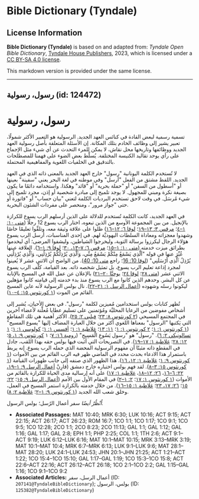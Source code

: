 # Bible Dictionary (Tyndale)

## License Information

**Bible Dictionary (Tyndale)** is based on and adapted from: _Tyndale Open Bible Dictionary_, [Tyndale House Publishers](https://tyndaleopenresources.com/), 2023, which is licensed under a [CC BY-SA 4.0 license](https://creativecommons.org/licenses/by-sa/4.0/legalcode.en).

This markdown version is provided under the same license.



--------------------------------

## رسول، رسولية (id: 124472)

رسول، رسولية
============

تسمية رسمية لبعض القادة في كنائس العهد الجديد. الرسولية هو التعبير الأكثر شمولًا، تعبير يشير إلى وظائف الخادم بتلك المكانة. إن الأسئلة المتعلقة بأصل رسولية العهد الجديد ووظائفها وتاريخها محل نقاش، لا يمكن للمرء التحدث عن أي شيء مثل الإجماع على رأي يوحد تقاليد الكنيسة المختلفة. يُسلَّط بعض الضوء على فهمنا للمصطلحات بالتدقيق في الخلفيات اللغوية والمفاهيمية المحتملة.

لا تُستخدم الكلمة اليونانية "رسول" خارج العهد الجديد بالمعنى ذاته الذي في العهد الجديد. اللفظ مشتق من الفعل "أرسل" وفي موطنه في لغة البحر يعني "سفينة" بعينها أو "أسطول من السفن" أو "حملة بحرية" أو "قائد" وهكذا. واستخدامه دائمًا ما يكون بصيغة نكرة ومبني للمجهول. لا يوجد تلميح إلى مبادرة شخصية أو إذن، مجرد تلميح إلى شيء مُرسَل. في وقت لاحق تستخدم البرديات الكلمة لتعني "بيان حساب" أو "فاتورة أو حتى "جواز مرور"، ومنحصر على مفردات الشئون البحرية.

في العهد الجديد، كانت الكلمة تُستخدم للدلالة على الذين أرسلهم الرب يسوع للكرازة بالإنجيل. من بين المجموعة الأوسع من الذين تبعوه، اختار الرب يسوع 12 رجلًا ([متى ١٠: ١–٤](https://ref.ly/Matt10:1-Matt10:4)؛ [مرقس ٣: ١٣–١٩](https://ref.ly/Mark3:13-Mark3:19)؛ [لوقا ٦: ١٢–١٦](https://ref.ly/Luke6:12-Luke6:16)) ظلوا على علاقة وثيقة معه، وتلقِّوا تعليمًا خاصًا وشهدوا معجزاته ومعاداة السلطات اليهوديَّة لهم. في إحدى المناسبات، أرسل الرب يسوع هؤلاء الرجال ليكرزوا برسالة التوبة، وليخرجوا الشياطين، وليشفوا المرضى؛ أي ليخدموا بطرائق ميزت خدمته ([متى ١٠: ١–١٥](https://ref.ly/Matt10:1-Matt10:15)؛ [مرقس ٦: ٧–١٣، ٣٠](https://ref.ly/Mark6:7-Mark6:13)؛ [لوقا ٩: ١–٦](https://ref.ly/Luke9:1-Luke9:6)). العلاقة عينها عُبِّرَ عنها في قوله "اَلَّذِي يَسْمَعُ مِنْكُمْ يَسْمَعُ مِنِّي، وَٱلَّذِي يُرْذِلُكُمْ يُرْذِلُنِي، وَٱلَّذِي يُرْذِلُنِي يُرْذِلُ ٱلَّذِي أَرْسَلَنِي" ([لوقا 10: 16](https://ref.ly/Luke10:16)؛ راجع [متى 10: 40](https://ref.ly/Matt10:40)). من الواضح أن الاثني عشر لا يُعينوا لمجرد إذاعة تعليم الرب يسوع، بل تمثيل شخصه ذاته. بعد القيامة، كلَّف الرب يسوع الاثني عشر ([متى ٢٨](https://ref.ly/Matt28:1-Matt28:20)؛ [لوقا ٢٤](https://ref.ly/Luke24:1-Luke24:53)؛ [يوحنَّا ٢٠–٢١](https://ref.ly/John20:1-John21:25)) بالإعلان عن عمل الله في المسيح بالإنابة عن كل البشر. وحدهم الذين كانوا مع الرب يسوع منذ بدء خدمته إلى قيامته كانوا مؤهلين ليكونوا رسله وشهوده ([أعمال الرسل ١: ٢١–٢٢](https://ref.ly/Acts1:21-Acts1:22)). نال بولس الرسولية لأنه عاين المسيح القائم من الموت ([١ كورنثوس ١٥: ٤–١٠](https://ref.ly/1Cor15:4-1Cor15:10)).

تُظهر كتابات بولس استخدامين مُميزين لكلمة "رسول". في بعض الأحيان، يُشير إلى أشخاص مفوضين من الرعايا المحليَّة ومُؤتمنين على تسليم عطايا مُعلَّنة لأعضاء آخرين في المجتمع المسيحي ([٢ كورنثوس ٨: ٢٣](https://ref.ly/2Cor8:23)؛ [فيلبي ٢: ٢٥](https://ref.ly/Phil2:25)). الأكثر أهمية هي تلك المقاطع التي يَكتبها "الرسول" بمعناها اللغوي أكثر من خلال العبارة المضاف إليها "يسوع المسيح" ([١ كورنثوس ١: ١](https://ref.ly/1Cor1:1)؛ [٢ كورنثوس ١: ١](https://ref.ly/2Cor1:1)؛ [١١: ١٣](https://ref.ly/2Cor11:13)؛ [غلاطية ١: ١](https://ref.ly/Gal1:1)؛ [أفسس ١: ١](https://ref.ly/Eph1:1)؛ [كولوسي ١: ١](https://ref.ly/Col1:1)؛ [١ تسالونيكي ٢: ٦](https://ref.ly/1Thess2:6)). "رسول" هو "رسول يَسُوعِ الْمَسِيحِ" ([رومية ١٦: ٧](https://ref.ly/Rom16:7)؛ ١ [كورنثوس ٩: ١، ٥](https://ref.ly/1Cor9:1)؛ [١٢: ٢٨](https://ref.ly/1Cor12:28)؛ [غلاطية ١: ١٧–١٩](https://ref.ly/Gal1:17-Gal1:19)). في التصريحات التي أثبت فيها بولس حقه بهذا اللقب، جادل في المقطع ذاته مثبتًا أن مفهوم الرسولية المحضة الذي حمله الرب يسوع. إنه يربط باستمرار هذا الادعاء بحدث محدد في الماضي ظهر فيه الرب القائم من بين الأموات ([١ كورنثوس ٩: ١](https://ref.ly/1Cor9:1)؛ [غلاطية ١: ١٢، ١٦](https://ref.ly/Gal1:12)). هذا الظهور الذي صنفه إلى جانب ظهورات القيامة ([١ كورنثوس ١٥: ٣–٨](https://ref.ly/1Cor15:3-1Cor15:8)). لقد فهم بولس اختباره خارج دمشق (قارِنْ [أعمال الرسل ٩: ١–١٩،](https://ref.ly/Acts9:1-Acts9:19) [٢٢: ٦–١٦](https://ref.ly/Acts22:6-Acts22:16)، [٢٦: ١٢–١٨](https://ref.ly/Acts26:12-Acts26:18)، [غلاطية ١: ١٧](https://ref.ly/Gal1:17)) على أنه إرسالية مدى الحياة للكرازة بالقائم من الأموات ([١ كورنثوس ١: ١٧](https://ref.ly/1Cor1:17)؛ [٢: ١–٢](https://ref.ly/1Cor2:1-1Cor2:2)) في المقام الأول بين الأمم ([أعمال الرسل ٩: ١٥](https://ref.ly/Acts9:15)؛ [٢٢: ١٥](https://ref.ly/Acts22:15)؛ [٢٦: ١٧، ٢٣](https://ref.ly/Acts26:17)؛ [غلاطية ١: ١٥–١٦](https://ref.ly/Gal1:15-Gal1:16)). من خلال خدمته بالكرازة استمر المسيح في العمل، وخلق شعب الله الجديد ([١ كورنثوس ٩: ١–٢](https://ref.ly/1Cor9:1-1Cor9:2)؛ [غلاطية ٢: ٨](https://ref.ly/Gal2:8)).

*اُنْظُرْ أيضًا* سفر أعمال الرُسل؛ بولس الرسول.

* **Associated Passages:** MAT 10:40; MRK 6:30; LUK 10:16; ACT 9:15; ACT 22:15; ACT 26:17; ACT 26:23; ROM 16:7; 1CO 1:1; 1CO 1:17; 1CO 9:1; 1CO 9:5; 1CO 12:28; 2CO 1:1; 2CO 8:23; 2CO 11:13; GAL 1:1; GAL 1:12; GAL 1:16; GAL 1:17; GAL 2:8; EPH 1:1; PHP 2:25; COL 1:1; 1TH 2:6; ACT 9:1–ACT 9:19; LUK 6:12–LUK 6:16; MAT 10:1–MAT 10:15; MRK 3:13–MRK 3:19; MAT 10:1–MAT 10:4; MRK 6:7–MRK 6:13; LUK 9:1–LUK 9:6; MAT 28:1–MAT 28:20; LUK 24:1–LUK 24:53; JHN 20:1–JHN 21:25; ACT 1:21–ACT 1:22; 1CO 15:4–1CO 15:10; GAL 1:17–GAL 1:19; 1CO 15:3–1CO 15:8; ACT 22:6–ACT 22:16; ACT 26:12–ACT 26:18; 1CO 2:1–1CO 2:2; GAL 1:15–GAL 1:16; 1CO 9:1–1CO 9:2
* **Associated Articles:** أعمال الرسل، سفر (ID: `207141@TyndaleBibleDictionary`); بولس، الرسول (ID: `125382@TyndaleBibleDictionary`)

